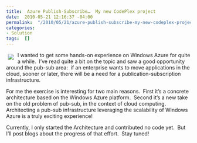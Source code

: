 ```yaml
---
title:  Azure Publish-Subscribe…  My new CodePlex project
date:  2010-05-21 12:16:37 -04:00
permalink:  "/2010/05/21/azure-publish-subscribe-my-new-codeplex-project/"
categories:
- Solution
tags:  []
---
```

<p><a href="http://azurepubsub.codeplex.com/"><img style="display:inline;margin:5px 10px 5px 5px;" align="left" src="http://download.codeplex.com/Project/Download/FileDownload.aspx?ProjectName=AzurePubSub&amp;DownloadId=118533&amp;Build=16586" /></a></p>  <p>I wanted to get some hands-on experience on Windows Azure for quite a while.&#160; I’ve read quite a bit on the topic and saw a good opportunity around the pub-sub area:&#160; if an enterprise wants to move applications in the cloud, sooner or later, there will be a need for a publication-subscription infrastructure.</p>  <p>For me the exercise is interesting for two main reasons.&#160; First it’s a concrete architecture based on the Windows Azure platform.&#160; Second it’s a new take on the old problem of pub-sub, in the context of cloud computing.&#160; Architecting a pub-sub infrastructure leveraging the scalability of Windows Azure is a truly exciting experience!</p>  <p>Currently, I only started the Architecture and contributed no code yet.&#160; But I’ll post blogs about the progress of that effort.&#160; Stay tuned!</p>